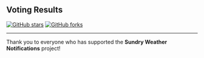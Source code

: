 ## Voting Results

[![GitHub stars](https://img.shields.io/github/stars/mehluli-dlamini-219105359/sundry-weather-notifications?style=social)](https://github.com/mehluli-dlamini-219105359/sundry-weather-notifications/stargazers)
[![GitHub forks](https://img.shields.io/github/forks/mehluli-dlamini-219105359/sundry-weather-notifications?style=social)](https://github.com/mehluli-dlamini-219105359/sundry-weather-notifications/network/members)

---

Thank you to everyone who has supported the **Sundry Weather Notifications** project!
